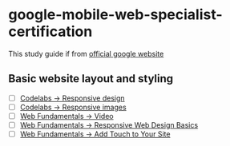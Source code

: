 # google-mobile-web-specialist-certification
This study guide if from [official google website](https://developers.google.com/training/certification/mobile-web-specialist/study-guide/)

## Basic website layout and styling
- [ ] [Codelabs -> Responsive design](https://codelabs.developers.google.com/codelabs/pwa-responsive-design/index.html?index=..%2F..dev-pwa-training#0)
- [ ] [Codelabs -> Responsive images](https://codelabs.developers.google.com/codelabs/pwa-responsive-images/index.html?index=..%2F..dev-pwa-training#0)
- [ ] [Web Fundamentals -> Video](https://developers.google.com/web/fundamentals/media/video)
- [ ] [Web Fundamentals -> Responsive Web Design Basics](https://developers.google.com/web/fundamentals/design-and-ux/responsive/)
- [ ] [Web Fundamentals -> Add Touch to Your Site](https://developers.google.com/web/fundamentals/design-and-ux/input/touch/)
